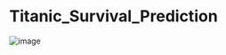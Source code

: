# Titanic_Survival_Prediction
![image](https://github.com/user-attachments/assets/58bc3e9f-144d-4574-9a79-cf2acb866b9c)
